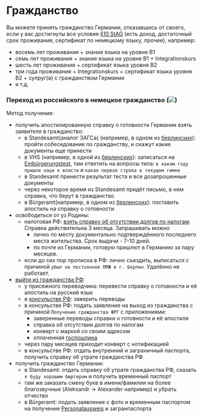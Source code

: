 # Гражданство
Вы можете принять гражданство Германии, отказавшись от своего, если у вас достигнуты все условия [§10 StAG](https://www.gesetze-im-internet.de/stag/__10.html) (есть доход, достаточный срок проживания, сертификат по немецкому языку, прочее), например:
* восемь лет проживания + знание языка на уровне B1
* семь лет проживания + знание языка на уровне B1 + Integrationskurs
* шесть лет проживания + сертификат языка уровня B2
* три года проживания + Integrationskurs + сертификат языка уровня B2 + супруг(а) с гражданством Германии
* и т.д.

### Переход из российского в немецкое гражданство (![](files/ru.gif))

Метод получения:
* получить апостилированную справку о готовности Германии взять заявителя в гражданство:
  * в Standesamt(аналог ЗАГСа) (например, в одном из [берлинских](https://www.berlin.de/standesamt/standesaemter-in-berlin/)): пройти собеседование по гражданству, и скажут какие документы еще принести
  * в VHS (например, в одной из [берлинских](https://www.berlin.de/vhs/)): записаться на [Einbürgerungstest](https://www.berlin.de/vhs/service/einbuergerung/deutscher-einbuergerungstest/), там ответить на вопросы типа: `в каком году пришли наци к власти` и `какая первая строка в текущем гимне`
  * в Standesamt принести результат теста и все дозапрошенные документы  
  * через некоторое время из Standesamt придёт письмо, в нем справка, что берут в гражданство
  * в Bürgeramt(например, в одном из [берлинских](https://service.berlin.de/standorte/buergeraemter/)): поставить апостиль на справку о готовности  
* освободиться от уз Родины:
  * налоговая РФ: [взять справку об отсутствии долгов по налогам](https://www.nalog.ru/rn77/fl/interest/dual_nationality/exit_rf/). Справка действительна 3 месяца. Запрашивать можно
    * лично по месту документально подтверждённого последнего места жительства. Срок выдачи - 7-10 дней.
    * по почте из Германии, готовую пришлют в Германию за пару месяцев.  
  * если до сих пор прописка в РФ: лично съездить, выписаться с причиной `убыл на постоянное ПМЖ в г. Берлин`. Удалённо не работает.
* [выйти из гражданства РФ](http://grajdanstvo-ru.ru/kak-otkazatsya-ot-grazhdanstva-rf.html):
  * у присяжного переводчика: перевести справку о готовности и её апостиль на русский язык
  * в [консульстве РФ](Консульство.md): заверить переводы
  * в консульстве РФ: подать заявление на выход из гражданства с причиной `Получение гражданства ФРГ` с приложениями:
    * заверенные переводы справки о готовности и её апостиля
    * справка об отсутствии долгов по налогам
    * конверт с маркой со своим адресом
    * оплаченная [госпошлина](https://base.garant.ru/10900200/fce40d57dbbe868a22b8d51b0513287a/)
  * через пару месяцев приходит конверт с нотификацией
  * в консульстве РФ: отдать внутренний и заграничный паспорта, получить справку об утрате гражданства РФ
* получить гражданство Германии:
  * в Standesamt: отдать справку об утрате гражданства РФ, сказать `я буду хорошим бюргером` и получить временный паспорт
  * там же заказать смену букв в имени/фамилии на более благозвучные (Aleksandr -> Alexander например) и убрать отчество
  * в Bürgeramt: подать заявление с фото и временным паспортом на получение [Personalausweis](https://service.berlin.de/dienstleistung/324325/) и загранпаспорта
